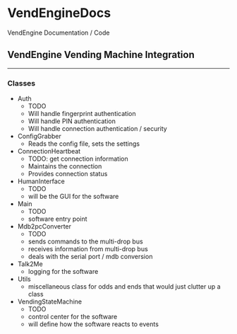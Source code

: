 # VendEngineDocs
VendEngine Documentation / Code


## VendEngine Vending Machine Integration

---

### Classes

* Auth
  * TODO
  * Will handle fingerprint authentication
  * Will handle PIN authentication
  * Will handle connection authentication / security
* ConfigGrabber
  * Reads the config file, sets the settings
* ConnectionHeartbeat
  * TODO: get connection information
  * Maintains the connection
  * Provides connection status
* HumanInterface
  * TODO
  * will be the GUI for the software
* Main
  * TODO
  * software entry point
* Mdb2pcConverter
  * TODO
  * sends commands to the multi-drop bus
  * receives information from multi-drop bus
  * deals with the serial port / mdb conversion
* Talk2Me
  * logging for the software
* Utils
  * miscellaneous class for odds and ends that would just clutter up a class
* VendingStateMachine
  * TODO
  * control center for the software
  * will define how the software reacts to events


